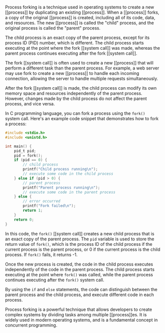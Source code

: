 Process forking is a technique used in operating systems to create a new [[process]] by duplicating an existing [[process]]. When a [[process]] forks, a copy of the original [[process]] is created, including all of its code, data, and resources. The new [[process]] is called the "child" process, and the original process is called the "parent" process.

The child process is an exact copy of the parent process, except for its process ID (PID) number, which is different. The child process starts executing at the point where the fork [[system call]] was made, whereas the parent process continues executing after the fork [[system call]].

The fork [[system call]] is often used to create a new [[process]] that will perform a different task than the parent process. For example, a web server may use fork to create a new [[process]] to handle each incoming connection, allowing the server to handle multiple requests simultaneously.

After the fork [[system call]] is made, the child process can modify its own memory space and resources independently of the parent process. However, changes made by the child process do not affect the parent process, and vice versa.

In C programming language, you can fork a process using the `fork()` system call. Here's an example code snippet that demonstrates how to fork a process:

```C
#include <stdio.h>
#include <unistd.h>

int main() {
    pid_t pid;
    pid = fork();
    if (pid == 0) {
        // child process
        printf("Child process running\n");
        // execute some code in the child process
    } else if (pid > 0) {
        // parent process
        printf("Parent process running\n");
        // execute some code in the parent process
    } else {
        // error occurred
        printf("Fork failed\n");
        return 1;
    }
    return 0;
}
```

In this code, the `fork()` [[system call]] creates a new child process that is an exact copy of the parent process. The `pid` variable is used to store the return value of `fork()`, which is the process ID of the child process if the current process is the parent process, or 0 if the current process is the child process. If `fork()` fails, it returns -1.

Once the new process is created, the code in the child process executes independently of the code in the parent process. The child process starts executing at the point where `fork()` was called, while the parent process continues executing after the `fork()` system call.

By using the `if` and `else` statements, the code can distinguish between the parent process and the child process, and execute different code in each process.

Process forking is a powerful technique that allows developers to create complex systems by dividing tasks among multiple [[process]]es. It is widely used in modern operating systems, and is a fundamental concept in concurrent programming.